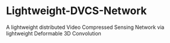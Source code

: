# Lightweight-DVCS-Network
A lightweight distributed Video Compressed Sensing Network via lightweight Deformable 3D Convolution 
